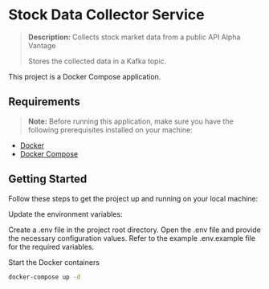 # Stock Data Collector Service
> **Description:** Collects stock market data from a public API Alpha Vantage
>
> Stores the collected data in a Kafka topic.

This project is a Docker Compose application.

## Requirements

> **Note:** Before running this application, make sure you have the following prerequisites installed on your machine:

- [Docker](https://docs.docker.com/install)
- [Docker Compose](https://docs.docker.com/compose/install)


## Getting Started

Follow these steps to get the project up and running on your local machine:

Update the environment variables:

Create a .env file in the project root directory.
Open the .env file and provide the necessary configuration values. Refer to the example .env.example file for the required variables.


Start the Docker containers
```bash
docker-compose up -d
```
